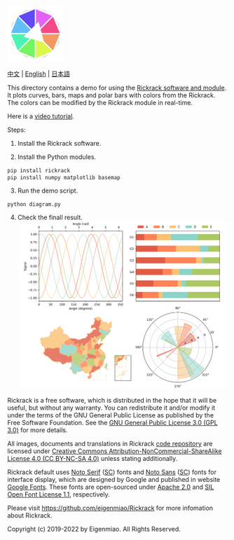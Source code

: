 ![Rickrack](../src/main/icons/full/icon_full_128.png)

[中文](https://eigenmiao.com/yanhuo/zh.html) | [English](https://eigenmiao.com/yanhuo/en.html) | [日本語](https://eigenmiao.com/yanhuo/ja.html)

This directory contains a demo for using the [Rickrack software and module](https://github.com/eigenmiao/Rickrack). It plots curves, bars, maps and polar bars with colors from the Rickrack. The colors can be modified by the Rickrack module in real-time.

Here is a [video tutorial](https://www.bilibili.com/video/BV1VD4y157tX/).

Steps:
1. Install the Rickrack software.

2. Install the Python modules.
```
pip install rickrack
pip install numpy matplotlib basemap
```

3. Run the demo script.
```
python diagram.py
```

4. Check the finall result.
![Result](diagram.png)

Rickrack is a free software, which is distributed in the hope that it will be useful, but without any warranty. You can redistribute it and/or modify it under the terms of the GNU General Public License as published by the Free Software Foundation. See the [GNU General Public License 3.0 (GPL 3.0)](https://www.gnu.org/licenses/) for more details.

All images, documents and translations in Rickrack [code repository](https://github.com/eigenmiao/Rickrack) are licensed under [Creative Commons Attribution-NonCommercial-ShareAlike License 4.0 (CC BY-NC-SA 4.0)](https://creativecommons.org/licenses/by-nc-sa/4.0/) unless stating additionally.

Rickrack default uses [Noto Serif](https://fonts.google.com/specimen/Noto+Serif) ([SC](https://fonts.google.com/specimen/Noto+Serif+SC)) fonts and [Noto Sans](https://fonts.google.com/specimen/Noto+Sans) ([SC](https://fonts.google.com/specimen/Noto+Sans+SC)) fonts for interface display, which are designed by Google and published in website [Google Fonts](https://fonts.google.com/). These fonts are open-sourced under [Apache 2.0](http://www.apache.org/licenses/) and [SIL Open Font License 1.1](http://scripts.sil.org/OFL), respectively.

Please visit https://github.com/eigenmiao/Rickrack for more infomation about Rickrack.

Copyright (c) 2019-2022 by Eigenmiao. All Rights Reserved.
